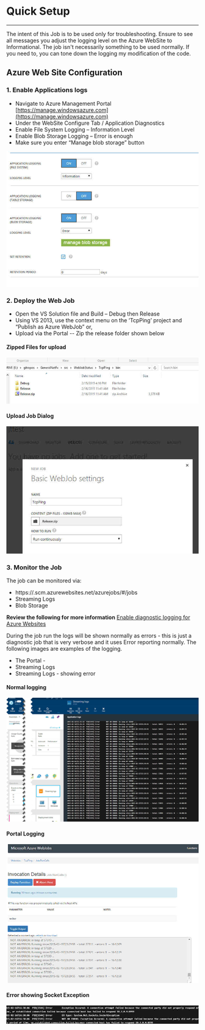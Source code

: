 # Quick Setup #


----------

The intent of this Job is to be used only for troubleshooting. Ensure to see all messages you adjust the logging level on the Azure WebSite to Informational.  The job isn't necessarily something to be used normally.  If you need to, you can tone down the logging my modification of the code.

## Azure Web Site Configuration ##


### 1. Enable Applications logs ###
  * Navigate to Azure Management Portal [https://manage.windowsazure.com](https://manage.windowsazure.com) 
  * Under the WebSite Configure Tab / Application Diagnostics
  * Enable File System Logging – Information Level
  * Enable Blob Storage Logging – Error is enough
  * Make sure you enter “Manage blob storage” button

![](images/diagconfig.jpg?raw=true)

### 2.	Deploy the Web Job ###
  * Open the VS Solution file and Build – Debug then Release
  * Using VS 2013, use the context menu on the ‘TcpPing’ project and “Publish as Azure WebJob” or,
  * Upload via the Portal -- Zip the release folder shown below


#### Zipped Files for upload ####
![](images/zipfiles.jpg?raw=true)

#### Upload Job Dialog ####
![](images/jobupload.jpg?raw=true)



### 3.	Monitor the Job ###
The job can be monitored via:

  * https://<SITENAME>.scm.azurewebsites.net/azurejobs/#/jobs
  * Streaming Logs
  * Blob Storage


**Review the following for more information** [Enable diagnostic logging for Azure Websites](http://azure.microsoft.com/en-us/documentation/articles/web-sites-enable-diagnostic-log/) 


During the job run the logs will be shown normally as errors - this is just a diagnostic job that is very verbose and it uses Error reporting normally. The following images are examples of the logging.
  * The Portal - 
  * Streaming Logs
  * Streaming Logs - showing error
 
#### Normal logging ####
![](images/loggingnormal.jpg?raw=true)

#### Portal Logging ####
![](images/loggingportal.jpg?raw=true)


#### Error showing Socket Exception ####
![](images/logerror.jpg?raw=true)